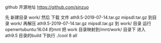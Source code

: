github 开源地址
https://github.com/sinzuo


先 新建目录 work/ 然后
下载 文件 ath9.5-2019-07-14.tar.gz  mipsdl.tar.gz 到目录 work/
再解压 ath9.5-2019-07-14.tar.gz  mipsdl.tar.gz 到 work/ 目录
运行 openwrtubuntu:16.04 的mnt  把 work 目录映射到/mnt/work/   目录下
进入 ath9.5 目录的build 下执行  ./cool 8 all
